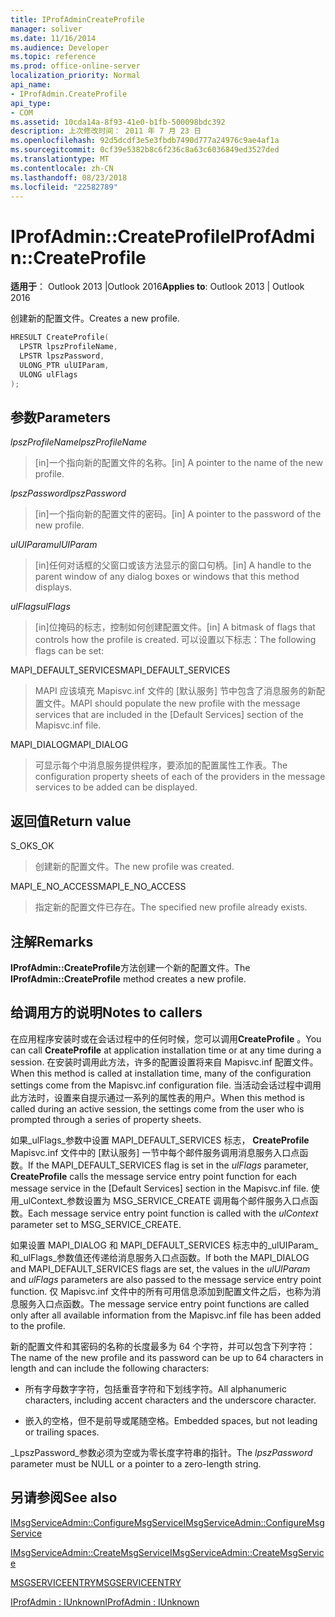 ```yaml
---
title: IProfAdminCreateProfile
manager: soliver
ms.date: 11/16/2014
ms.audience: Developer
ms.topic: reference
ms.prod: office-online-server
localization_priority: Normal
api_name:
- IProfAdmin.CreateProfile
api_type:
- COM
ms.assetid: 10cda14a-8f93-41e0-b1fb-500098bdc392
description: 上次修改时间： 2011 年 7 月 23 日
ms.openlocfilehash: 92d5dcdf3e5e3fbdb7490d777a24976c9ae4af1a
ms.sourcegitcommit: 0cf39e5382b8c6f236c8a63c6036849ed3527ded
ms.translationtype: MT
ms.contentlocale: zh-CN
ms.lasthandoff: 08/23/2018
ms.locfileid: "22582789"
---
```

# <a name="iprofadmincreateprofile"></a><span data-ttu-id="35c5d-103">IProfAdmin::CreateProfile</span><span class="sxs-lookup"><span data-stu-id="35c5d-103">IProfAdmin::CreateProfile</span></span>

  
  
<span data-ttu-id="35c5d-104">**适用于**： Outlook 2013 |Outlook 2016</span><span class="sxs-lookup"><span data-stu-id="35c5d-104">**Applies to**: Outlook 2013 | Outlook 2016</span></span> 
  
<span data-ttu-id="35c5d-105">创建新的配置文件。</span><span class="sxs-lookup"><span data-stu-id="35c5d-105">Creates a new profile.</span></span>
  
```cpp
HRESULT CreateProfile(
  LPSTR lpszProfileName,
  LPSTR lpszPassword,
  ULONG_PTR ulUIParam,
  ULONG ulFlags
);
```

## <a name="parameters"></a><span data-ttu-id="35c5d-106">参数</span><span class="sxs-lookup"><span data-stu-id="35c5d-106">Parameters</span></span>

 <span data-ttu-id="35c5d-107">_lpszProfileName_</span><span class="sxs-lookup"><span data-stu-id="35c5d-107">_lpszProfileName_</span></span>
  
> <span data-ttu-id="35c5d-108">[in]一个指向新的配置文件的名称。</span><span class="sxs-lookup"><span data-stu-id="35c5d-108">[in] A pointer to the name of the new profile.</span></span>
    
 <span data-ttu-id="35c5d-109">_lpszPassword_</span><span class="sxs-lookup"><span data-stu-id="35c5d-109">_lpszPassword_</span></span>
  
> <span data-ttu-id="35c5d-110">[in]一个指向新的配置文件的密码。</span><span class="sxs-lookup"><span data-stu-id="35c5d-110">[in] A pointer to the password of the new profile.</span></span> 
    
 <span data-ttu-id="35c5d-111">_ulUIParam_</span><span class="sxs-lookup"><span data-stu-id="35c5d-111">_ulUIParam_</span></span>
  
> <span data-ttu-id="35c5d-112">[in]任何对话框的父窗口或该方法显示的窗口句柄。</span><span class="sxs-lookup"><span data-stu-id="35c5d-112">[in] A handle to the parent window of any dialog boxes or windows that this method displays.</span></span>
    
 <span data-ttu-id="35c5d-113">_ulFlags_</span><span class="sxs-lookup"><span data-stu-id="35c5d-113">_ulFlags_</span></span>
  
> <span data-ttu-id="35c5d-114">[in]位掩码的标志，控制如何创建配置文件。</span><span class="sxs-lookup"><span data-stu-id="35c5d-114">[in] A bitmask of flags that controls how the profile is created.</span></span> <span data-ttu-id="35c5d-115">可以设置以下标志：</span><span class="sxs-lookup"><span data-stu-id="35c5d-115">The following flags can be set:</span></span>
    
<span data-ttu-id="35c5d-116">MAPI_DEFAULT_SERVICES</span><span class="sxs-lookup"><span data-stu-id="35c5d-116">MAPI_DEFAULT_SERVICES</span></span> 
  
> <span data-ttu-id="35c5d-117">MAPI 应该填充 Mapisvc.inf 文件的 [默认服务] 节中包含了消息服务的新配置文件。</span><span class="sxs-lookup"><span data-stu-id="35c5d-117">MAPI should populate the new profile with the message services that are included in the [Default Services] section of the Mapisvc.inf file.</span></span>
    
<span data-ttu-id="35c5d-118">MAPI_DIALOG</span><span class="sxs-lookup"><span data-stu-id="35c5d-118">MAPI_DIALOG</span></span> 
  
> <span data-ttu-id="35c5d-119">可显示每个中消息服务提供程序，要添加的配置属性工作表。</span><span class="sxs-lookup"><span data-stu-id="35c5d-119">The configuration property sheets of each of the providers in the message services to be added can be displayed.</span></span> 
    
## <a name="return-value"></a><span data-ttu-id="35c5d-120">返回值</span><span class="sxs-lookup"><span data-stu-id="35c5d-120">Return value</span></span>

<span data-ttu-id="35c5d-121">S_OK</span><span class="sxs-lookup"><span data-stu-id="35c5d-121">S_OK</span></span> 
  
> <span data-ttu-id="35c5d-122">创建新的配置文件。</span><span class="sxs-lookup"><span data-stu-id="35c5d-122">The new profile was created.</span></span>
    
<span data-ttu-id="35c5d-123">MAPI_E_NO_ACCESS</span><span class="sxs-lookup"><span data-stu-id="35c5d-123">MAPI_E_NO_ACCESS</span></span> 
  
> <span data-ttu-id="35c5d-124">指定新的配置文件已存在。</span><span class="sxs-lookup"><span data-stu-id="35c5d-124">The specified new profile already exists.</span></span>
    
## <a name="remarks"></a><span data-ttu-id="35c5d-125">注解</span><span class="sxs-lookup"><span data-stu-id="35c5d-125">Remarks</span></span>

<span data-ttu-id="35c5d-126">**IProfAdmin::CreateProfile**方法创建一个新的配置文件。</span><span class="sxs-lookup"><span data-stu-id="35c5d-126">The **IProfAdmin::CreateProfile** method creates a new profile.</span></span> 
  
## <a name="notes-to-callers"></a><span data-ttu-id="35c5d-127">给调用方的说明</span><span class="sxs-lookup"><span data-stu-id="35c5d-127">Notes to callers</span></span>

<span data-ttu-id="35c5d-128">在应用程序安装时或在会话过程中的任何时候，您可以调用**CreateProfile** 。</span><span class="sxs-lookup"><span data-stu-id="35c5d-128">You can call **CreateProfile** at application installation time or at any time during a session.</span></span> <span data-ttu-id="35c5d-129">在安装时调用此方法，许多的配置设置将来自 Mapisvc.inf 配置文件。</span><span class="sxs-lookup"><span data-stu-id="35c5d-129">When this method is called at installation time, many of the configuration settings come from the Mapisvc.inf configuration file.</span></span> <span data-ttu-id="35c5d-130">当活动会话过程中调用此方法时，设置来自提示通过一系列的属性表的用户。</span><span class="sxs-lookup"><span data-stu-id="35c5d-130">When this method is called during an active session, the settings come from the user who is prompted through a series of property sheets.</span></span> 
  
<span data-ttu-id="35c5d-131">如果_ulFlags_参数中设置 MAPI_DEFAULT_SERVICES 标志， **CreateProfile** Mapisvc.inf 文件中的 [默认服务] 一节中每个邮件服务调用消息服务入口点函数。</span><span class="sxs-lookup"><span data-stu-id="35c5d-131">If the MAPI_DEFAULT_SERVICES flag is set in the  _ulFlags_ parameter, **CreateProfile** calls the message service entry point function for each message service in the [Default Services] section in the Mapisvc.inf file.</span></span> <span data-ttu-id="35c5d-132">使用_ulContext_参数设置为 MSG_SERVICE_CREATE 调用每个邮件服务入口点函数。</span><span class="sxs-lookup"><span data-stu-id="35c5d-132">Each message service entry point function is called with the  _ulContext_ parameter set to MSG_SERVICE_CREATE.</span></span> 
  
<span data-ttu-id="35c5d-133">如果设置 MAPI_DIALOG 和 MAPI_DEFAULT_SERVICES 标志中的_ulUIParam_和_ulFlags_参数值还传递给消息服务入口点函数。</span><span class="sxs-lookup"><span data-stu-id="35c5d-133">If both the MAPI_DIALOG and MAPI_DEFAULT_SERVICES flags are set, the values in the  _ulUIParam_ and  _ulFlags_ parameters are also passed to the message service entry point function.</span></span> <span data-ttu-id="35c5d-134">仅 Mapisvc.inf 文件中的所有可用信息添加到配置文件之后，也称为消息服务入口点函数。</span><span class="sxs-lookup"><span data-stu-id="35c5d-134">The message service entry point functions are called only after all available information from the Mapisvc.inf file has been added to the profile.</span></span> 
  
<span data-ttu-id="35c5d-135">新的配置文件和其密码的名称的长度最多为 64 个字符，并可以包含下列字符：</span><span class="sxs-lookup"><span data-stu-id="35c5d-135">The name of the new profile and its password can be up to 64 characters in length and can include the following characters:</span></span>
  
- <span data-ttu-id="35c5d-136">所有字母数字字符，包括重音字符和下划线字符。</span><span class="sxs-lookup"><span data-stu-id="35c5d-136">All alphanumeric characters, including accent characters and the underscore character.</span></span>
    
- <span data-ttu-id="35c5d-137">嵌入的空格，但不是前导或尾随空格。</span><span class="sxs-lookup"><span data-stu-id="35c5d-137">Embedded spaces, but not leading or trailing spaces.</span></span>
    
<span data-ttu-id="35c5d-138">_LpszPassword_参数必须为空或为零长度字符串的指针。</span><span class="sxs-lookup"><span data-stu-id="35c5d-138">The  _lpszPassword_ parameter must be NULL or a pointer to a zero-length string.</span></span> 
  
## <a name="see-also"></a><span data-ttu-id="35c5d-139">另请参阅</span><span class="sxs-lookup"><span data-stu-id="35c5d-139">See also</span></span>



[<span data-ttu-id="35c5d-140">IMsgServiceAdmin::ConfigureMsgService</span><span class="sxs-lookup"><span data-stu-id="35c5d-140">IMsgServiceAdmin::ConfigureMsgService</span></span>](imsgserviceadmin-configuremsgservice.md)
  
[<span data-ttu-id="35c5d-141">IMsgServiceAdmin::CreateMsgService</span><span class="sxs-lookup"><span data-stu-id="35c5d-141">IMsgServiceAdmin::CreateMsgService</span></span>](imsgserviceadmin-createmsgservice.md)
  
[<span data-ttu-id="35c5d-142">MSGSERVICEENTRY</span><span class="sxs-lookup"><span data-stu-id="35c5d-142">MSGSERVICEENTRY</span></span>](msgserviceentry.md)
  
[<span data-ttu-id="35c5d-143">IProfAdmin : IUnknown</span><span class="sxs-lookup"><span data-stu-id="35c5d-143">IProfAdmin : IUnknown</span></span>](iprofadminiunknown.md)

